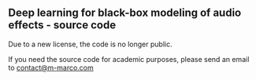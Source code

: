 ## Deep learning for black-box modeling of audio effects - source code

Due to a new license, the code is no longer public. 

If you need the source code for academic purposes, please send an email to contact@m-marco.com
